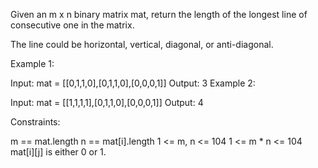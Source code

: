 Given an m x n binary matrix mat, return the length of the longest line of consecutive one in the matrix.

The line could be horizontal, vertical, diagonal, or anti-diagonal.

 

Example 1:


Input: mat = [[0,1,1,0],[0,1,1,0],[0,0,0,1]]
Output: 3
Example 2:


Input: mat = [[1,1,1,1],[0,1,1,0],[0,0,0,1]]
Output: 4
 

Constraints:

m == mat.length
n == mat[i].length
1 <= m, n <= 104
1 <= m * n <= 104
mat[i][j] is either 0 or 1.
